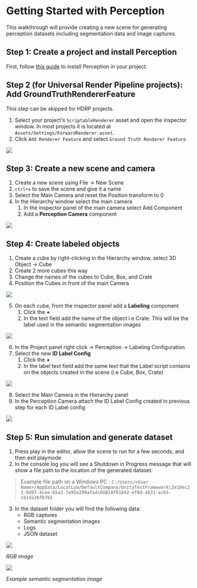 # Getting Started with Perception
This walkthrough will provide creating a new scene for generating perception datasets including segmentation data and image captures.

## Step 1: Create a project and install Perception
First, follow [this guide](SetupSteps.md) to install Perception in your project.

## Step 2 (for Universal Render Pipeline projects): Add GroundTruthRendererFeature
This step can be skipped for HDRP projects.

1. Select your project's `ScriptableRenderer` asset and open the inspector window. In most projects it is located at `Assets/Settings/ForwardRenderer.asset`.
2. Click `Add Renderer Feature` and select `Ground Truth Renderer Feature`

<img src="images/ScriptableRendererStep.png" align="middle"/>

## Step 3: Create a new scene and camera
1. Create a new scene using File -> New Scene
2. `ctrl+s` to save the scene and give it a name
3. Select the Main Camera and reset the Position transform to 0 
4. In the Hierarchy window select the main camera
	1. In the inspector panel of the main camera select Add Component
	2. Add a **Perception Camera** component

<img src="images/PerceptionCameraFinished.png" align="middle"/>

## Step 4: Create labeled objects
1. Create a cube by right-clicking in the Hierarchy window, select 3D Object -> Cube 
2. Create 2 more cubes this way
3. Change the names of the cubes to Cube, Box, and Crate
4. Position the Cubes in front of the main Camera

<img src="images/CompletedScene.PNG" align="middle"/>

5. On each cube, from the inspector panel add a **Labeling** component 
	1. Click the **+**
	2. In the text field add the name of the object i.e Crate. This will be the label used in the semantic segmentation images 

<img src="images/LabeledObject.PNG" align="middle"/>

6. In the Project panel right click -> Perception -> Labeling Configuration
7. Select the new **ID Label Config**
	1. Click the **+**
	2. In the label text field add the same text that the Label script contains on the objects created in the scene (i.e Cube, Box, Crate)
		
<img src="images/IDLabelingConfigurationFinished.PNG" align="middle"/>

8. Select the Main Camera in the Hierarchy panel 
9. In the Perception Camera attach the ID Label Config created in previous step for each ID Label config 

<img src="images/MainCameraLabelConfig.PNG" align="middle"/>

## Step 5: Run simulation and generate dataset
1. Press play in the editor, allow the scene to run for a few seconds, and then exit playmode
2. In the console log you will see a Shutdown in Progress message that will show a file path to the location of the generated dataset.
>Example file path on a Windows PC : `C:/Users/<User Name>/AppData/LocalLow/DefaultCompany/UnityTestFramework\2e10ec21-9d97-4cee-b5a2-7e95e299afa4\RGB18f61842-ef8d-4b31-acb5-cb1da36fb7b1`
3. In the dataset folder you will find the following data:
	- RGB captures 
	- Semantic segmentation images
	- Logs
	- JSON dataset
	
<img src="images/rgb_2.png" align="middle"/>

_RGB image_

<img src="images/segmentation_2.png" align="middle"/>

_Example semantic segmentation image_